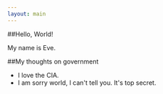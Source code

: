 ```yaml
---
layout: main
---
```

##Hello, World!

My name is Eve.

##My thoughts on government
* I love the CIA.
* I am sorry world, I can't tell you. It's top secret.

